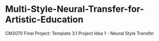 # Multi-Style-Neural-Transfer-for-Artistic-Education
CM3070 Final Project: Template 3.1 Project Idea 1 - Neural Style Transfer
